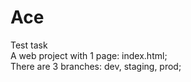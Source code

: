 # Ace
Test task  
A web project with 1 page: index.html;  
There are 3 branches: dev, staging, prod;  



